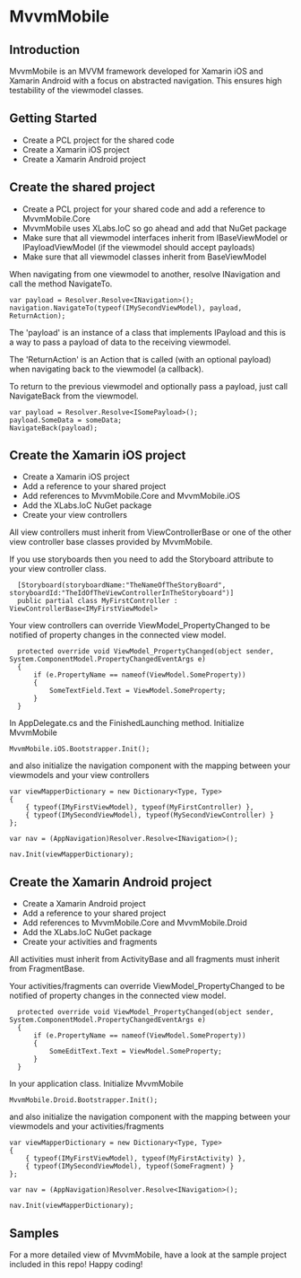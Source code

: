# MvvmMobile #
## Introduction ##
MvvmMobile is an MVVM framework developed for Xamarin iOS and Xamarin Android with a focus on abstracted navigation. This ensures high testability of the viewmodel classes.

## Getting Started ##
- Create a PCL project for the shared code
- Create a Xamarin iOS project
- Create a Xamarin Android project

## Create the shared project ##
- Create a PCL project for your shared code and add a reference to MvvmMobile.Core
- MvvmMobile uses XLabs.IoC so go ahead and add that NuGet package
- Make sure that all viewmodel interfaces inherit from IBaseViewModel or IPayloadViewModel (if the viewmodel should accept payloads)
- Make sure that all viewmodel classes inherit from BaseViewModel

When navigating from one viewmodel to another, resolve INavigation and call the method NavigateTo.
```
var payload = Resolver.Resolve<INavigation>();
navigation.NavigateTo(typeof(IMySecondViewModel), payload, ReturnAction);
```
The 'payload' is an instance of a class that implements IPayload and this is a way to pass a payload of data to the receiving viewmodel.

The 'ReturnAction' is an Action that is called (with an optional payload) when navigating back to the viewmodel (a callback).

To return to the previous viewmodel and optionally pass a payload, just call NavigateBack from the viewmodel.
```
var payload = Resolver.Resolve<ISomePayload>();
payload.SomeData = someData;
NavigateBack(payload);
```

## Create the Xamarin iOS project ##
- Create a Xamarin iOS project
- Add a reference to your shared project
- Add references to MvvmMobile.Core and MvvmMobile.iOS
- Add the XLabs.IoC NuGet package
- Create your view controllers

All view controllers must inherit from ViewControllerBase or one of the other view controller base classes provided by MvvmMobile.

If you use storyboards then you need to add the Storyboard attribute to your view controller class.
```
  [Storyboard(storyboardName:"TheNameOfTheStoryBoard", storyboardId:"TheIdOfTheViewControllerInTheStoryboard")]
  public partial class MyFirstController : ViewControllerBase<IMyFirstViewModel>
```

Your view controllers can override ViewModel_PropertyChanged to be notified of property changes in the connected view model.
```
  protected override void ViewModel_PropertyChanged(object sender, System.ComponentModel.PropertyChangedEventArgs e)
  {
      if (e.PropertyName == nameof(ViewModel.SomeProperty))
      {
          SomeTextField.Text = ViewModel.SomeProperty;
      }
  }
```

In AppDelegate.cs and the FinishedLaunching method. Initialize MvvmMobile
```
MvvmMobile.iOS.Bootstrapper.Init();
```
and also initialize the navigation component with the mapping between your viewmodels and your view controllers
```
var viewMapperDictionary = new Dictionary<Type, Type>
{
    { typeof(IMyFirstViewModel), typeof(MyFirstController) },
    { typeof(IMySecondViewModel), typeof(MySecondViewController) }
};

var nav = (AppNavigation)Resolver.Resolve<INavigation>();

nav.Init(viewMapperDictionary);
```

## Create the Xamarin Android project ##
- Create a Xamarin Android project
- Add a reference to your shared project
- Add references to MvvmMobile.Core and MvvmMobile.Droid
- Add the XLabs.IoC NuGet package
- Create your activities and fragments

All activities must inherit from ActivityBase and all fragments must inherit from FragmentBase.

Your activities/fragments can override ViewModel_PropertyChanged to be notified of property changes in the connected view model.
```
  protected override void ViewModel_PropertyChanged(object sender, System.ComponentModel.PropertyChangedEventArgs e)
  {
      if (e.PropertyName == nameof(ViewModel.SomeProperty))
      {
          SomeEditText.Text = ViewModel.SomeProperty;
      }
  }
```

In your application class. Initialize MvvmMobile
```
MvvmMobile.Droid.Bootstrapper.Init();
```
and also initialize the navigation component with the mapping between your viewmodels and your activities/fragments
```
var viewMapperDictionary = new Dictionary<Type, Type>
{
    { typeof(IMyFirstViewModel), typeof(MyFirstActivity) },
    { typeof(IMySecondViewModel), typeof(SomeFragment) }
};

var nav = (AppNavigation)Resolver.Resolve<INavigation>();

nav.Init(viewMapperDictionary);
```

## Samples ##
For a more detailed view of MvvmMobile, have a look at the sample project included in this repo!
Happy coding!
